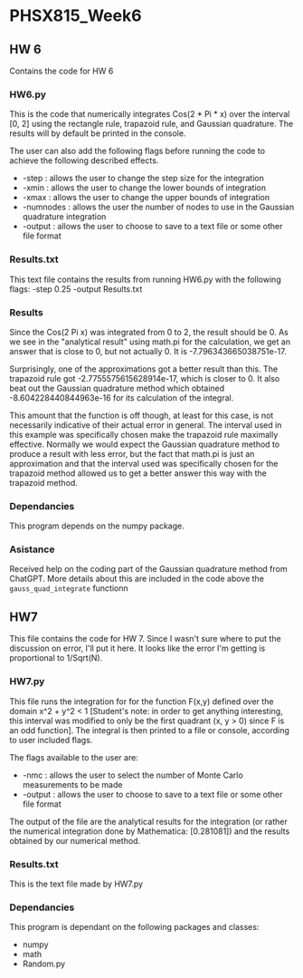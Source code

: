 # PHSX815_Week6

## HW 6
Contains the code for HW 6

### HW6.py
This is the code that numerically integrates Cos(2 * Pi * x) over the interval [0, 2] using the rectangle rule, trapazoid rule, and Gaussian quadrature. The results will by default be printed in the console.

The user can also add the following flags before running the code to achieve the following described effects.
- -step : allows the user to change the step size for the integration
- -xmin : allows the user to change the lower bounds of integration
- -xmax : allows the user to change the upper bounds of integration
- -numnodes : allows the user the number of nodes to use in the Gaussian quadrature integration 
- -output : allows the user to choose to save to a text file or some other file format

### Results.txt
This text file contains the results from running HW6.py with the following flags: -step 0.25 -output Results.txt

### Results
Since the Cos(2 Pi x) was integrated from 0 to 2, the result should be 0. As we see in the "analytical result" using math.pi for the calculation, we get an answer that is close to 0, but not actually 0. It is -7.796343665038751e-17.

Surprisingly, one of the approximations got a better result than this. The trapazoid rule got -2.7755575615628914e-17, which is closer to 0. It also beat out the Gaussian quadrature method which obtained -8.604228440844963e-16 for its calculation of the integral.

This amount that the function is off though, at least for this case, is not necessarily indicative of their actual error in general. The interval used in this example was specifically chosen make the trapazoid rule maximally effective. Normally we would expect the Gaussian quadrature method to produce a result with less error, but the fact that math.pi is just an approximation and that the interval used was specifically chosen for the trapazoid method allowed us to get a better answer this way with the trapazoid method.

### Dependancies
This program depends on the numpy package.

### Asistance
Received help on the coding part of the Gaussian quadrature method from ChatGPT. More details about this are included in the code above the `gauss_quad_integrate` functionn


## HW7
This file contains the code for HW 7. Since I wasn't sure where to put the discussion on error, I'll put it here. It looks like the error I'm getting is proportional to 1/Sqrt(N).

### HW7.py 
This file runs the integration for for the function F(x,y) defined over the domain x^2 + y^2 < 1 [Student's note: in order to get anything interesting, this interval was modified to only be the first quadrant (x, y > 0) since F is an odd function]. The integral is then printed to a file or console, according to user included flags.

The flags available to the user are:
- -nmc : allows the user to select the number of Monte Carlo measurements to be made
- -output : allows the user to choose to save to a text file or some other file format

The output of the file are the analytical results for the integration (or rather the numerical integration done by Mathematica: [0.281081]) and the results obtained by our numerical method.

### Results.txt
This is the text file made by HW7.py

### Dependancies
This program is dependant on the following packages and classes:
- numpy
- math
- Random.py 


